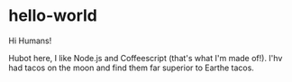 # hello-world

Hi Humans!

Hubot here, I like Node.js and Coffeescript (that's what I'm made of!).
I'hv had tacos on the moon and find them far superior to Earthe tacos.
